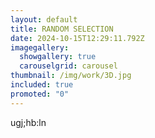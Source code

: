 ```yaml
---
layout: default
title: RANDOM SELECTION
date: 2024-10-15T12:29:11.792Z
imagegallery:
  showgallery: true
  carouselgrid: carousel
thumbnail: /img/work/3D.jpg
included: true
promoted: "0"
---
```


u﻿gj;hb:ln

